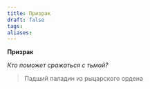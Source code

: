 ```yaml
---
title: Призрак
draft: false
tags: 
aliases:
---
```

 
**Призрак**

*Кто поможет сражаться с тьмой?*

>Падший паладин из рыцарского ордена